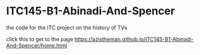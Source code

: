 # ITC145-B1-Abinadi-And-Spencer

the code for the ITC project on the history of TVs

click this to get to the page
https://azistheman.github.io/ITC145-B1-Abinadi-And-Spencer/home.html